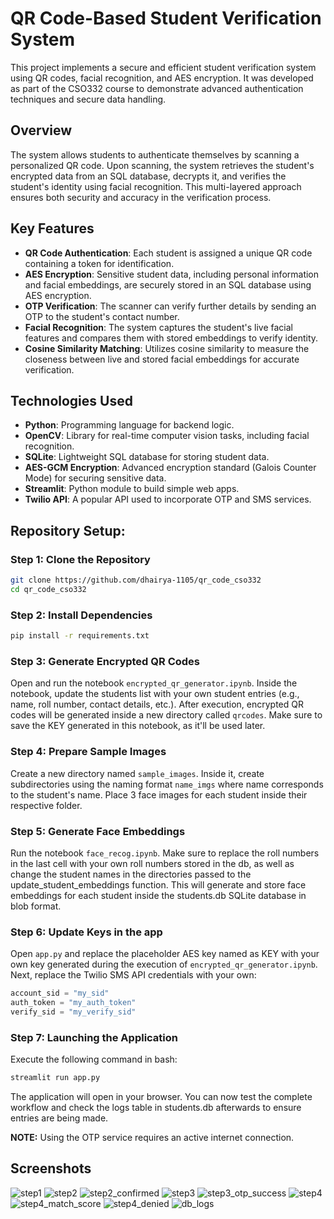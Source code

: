 # QR Code-Based Student Verification System

This project implements a secure and efficient student verification system using QR codes, facial recognition, and AES encryption. It was developed as part of the CSO332 course to demonstrate advanced authentication techniques and secure data handling.

## Overview

The system allows students to authenticate themselves by scanning a personalized QR code. Upon scanning, the system retrieves the student's encrypted data from an SQL database, decrypts it, and verifies the student's identity using facial recognition. This multi-layered approach ensures both security and accuracy in the verification process.

## Key Features

- **QR Code Authentication**: Each student is assigned a unique QR code containing a token for identification.
- **AES Encryption**: Sensitive student data, including personal information and facial embeddings, are securely stored in an SQL database using AES encryption.
- **OTP Verification**: The scanner can verify further details by sending an OTP to the student's contact number.
- **Facial Recognition**: The system captures the student's live facial features and compares them with stored embeddings to verify identity.
- **Cosine Similarity Matching**: Utilizes cosine similarity to measure the closeness between live and stored facial embeddings for accurate verification.

## Technologies Used

- **Python**: Programming language for backend logic.
- **OpenCV**: Library for real-time computer vision tasks, including facial recognition.
- **SQLite**: Lightweight SQL database for storing student data.
- **AES-GCM Encryption**: Advanced encryption standard (Galois Counter Mode) for securing sensitive data.
- **Streamlit**: Python module to build simple web apps.
- **Twilio API**: A popular API used to incorporate OTP and SMS services. 

## Repository Setup:

### Step 1: Clone the Repository
```bash
git clone https://github.com/dhairya-1105/qr_code_cso332
cd qr_code_cso332
```

### Step 2: Install Dependencies
```bash
pip install -r requirements.txt
```

### Step 3: Generate Encrypted QR Codes
Open and run the notebook `encrypted_qr_generator.ipynb`. Inside the notebook, update the students list with your own student entries (e.g., name, roll number, contact details, etc.). After execution, encrypted QR codes will be generated inside a new directory called `qrcodes`. Make sure to save the KEY generated in this notebook, as it'll be used later.

### Step 4: Prepare Sample Images
Create a new directory named `sample_images`. Inside it, create subdirectories using the naming format `name_imgs` where name corresponds to the student's name. Place 3 face images for each student inside their respective folder.

### Step 5: Generate Face Embeddings
Run the notebook `face_recog.ipynb`. Make sure to replace the roll numbers in the last cell with your own roll numbers stored in the db, as well as change the student names in the directories passed to the update_student_embeddings function. This will generate and store face embeddings for each student inside the students.db SQLite database in blob format.

### Step 6: Update Keys in the app
Open `app.py` and replace the placeholder AES key named as KEY with your own key generated during the execution of `encrypted_qr_generator.ipynb`. Next, replace the Twilio SMS API credentials with your own:
```python
account_sid = "my_sid"
auth_token = "my_auth_token"
verify_sid = "my_verify_sid"
```

### Step 7: Launching the Application
Execute the following command in bash:
```bash
streamlit run app.py
```
The application will open in your browser. You can now test the complete workflow and check the logs table in students.db afterwards to ensure entries are being made.

**NOTE:** Using the OTP service requires an active internet connection.

## Screenshots
![step1](assets/step1.png)
![step2](assets/step2.png)
![step2_confirmed](assets/step2_success.png)
![step3](assets/step3.png)
![step3_otp_success](assets/step3_fetched.png)
![step4](assets/step4.png)
![step4_match_score](assets/step4_matchscore.png)
![step4_denied](assets/step4_denied.png)
![db_logs](assets/db_logs.png)

